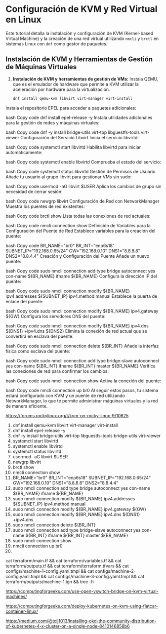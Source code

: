 # Configuración de KVM y Red Virtual en Linux

Este tutorial detalla la instalación y configuración de KVM (Kernel-based Virtual Machine) y la creación de una red virtual utilizando `nmcli` y `brctl` en sistemas Linux con `dnf` como gestor de paquetes.

## Instalación de KVM y Herramientas de Gestión de Máquinas Virtuales

1. **Instalación de KVM y herramientas de gestión de VMs:**
   Instala QEMU, que es el emulador de hardware que permite a KVM utilizar la aceleración por hardware para la virtualización.

   ```bash
   dnf install qemu-kvm libvirt virt-manager virt-install
    ```

Instala el repositorio EPEL para acceder a paquetes adicionales:

bash
Copy code
dnf install epel-release -y
Instala utilidades adicionales para la gestión de redes y máquinas virtuales:

bash
Copy code
dnf -y install bridge-utils virt-top libguestfs-tools virt-viewer
Configuración del Servicio Libvirt
Inicia el servicio libvirtd:

bash
Copy code
systemctl start libvirtd
Habilita libvirtd para iniciar automáticamente:

bash
Copy code
systemctl enable libvirtd
Comprueba el estado del servicio:

bash
Copy code
systemctl status libvirtd
Gestión de Permisos de Usuario
Añade tu usuario al grupo libvirt para gestionar VMs sin sudo:

bash
Copy code
usermod -aG libvirt $USER
Aplica los cambios de grupo sin necesidad de cerrar sesión:

bash
Copy code
newgrp libvirt
Configuración de Red con NetworkManager
Muestra los puentes de red existentes:

bash
Copy code
brctl show
Lista todas las conexiones de red actuales:

bash
Copy code
nmcli connection show
Definición de Variables para la Configuración del Puente de Red
Establece variables para la creación del puente:

bash
Copy code
BR_NAME="br0"
BR_INT="enp6s18"
SUBNET_IP="192.168.0.65/24"
GW="192.168.0.10"
DNS1="8.8.8.8"
DNS2="8.8.4.4"
Creación y Configuración del Puente
Añade un nuevo puente:

bash
Copy code
sudo nmcli connection add type bridge autoconnect yes con-name ${BR_NAME} ifname ${BR_NAME}
Configura la dirección IP del puente:

bash
Copy code
sudo nmcli connection modify ${BR_NAME} ipv4.addresses ${SUBNET_IP} ipv4.method manual
Establece la puerta de enlace del puente:

bash
Copy code
sudo nmcli connection modify ${BR_NAME} ipv4.gateway ${GW}
Configura los servidores DNS del puente:

bash
Copy code
sudo nmcli connection modify ${BR_NAME} ipv4.dns ${DNS1} +ipv4.dns ${DNS2}
Elimina la conexión de red actual que se convertirá en esclava del puente:

bash
Copy code
sudo nmcli connection delete ${BR_INT}
Añade la interfaz física como esclava del puente:

bash
Copy code
sudo nmcli connection add type bridge-slave autoconnect yes con-name ${BR_INT} ifname ${BR_INT} master ${BR_NAME}
Verifica las conexiones de red para confirmar los cambios:

bash
Copy code
sudo nmcli connection show
Activa la conexión del puente:

bash
Copy code
nmcli connection up br0
Al seguir estos pasos, tu sistema estará configurado con KVM y un puente de red utilizando NetworkManager, lo que te permite administrar máquinas virtuales y la red de manera eficiente.

https://forums.rockylinux.org/t/kvm-on-rocky-linux-9/10625



1. dnf install qemu-kvm libvirt virt-manager virt-install
2. dnf install epel-release -y
3. dnf -y install bridge-utils virt-top libguestfs-tools bridge-utils virt-viewer
4. systemctl start libvirtd
5. systemctl enable libvirtd
6. systemctl status libvirtd
7. usermod -aG libvirt $USER
8. newgrp libvirt
9. brctl show
10. nmcli connection show 
11. BR_NAME="br0"
BR_INT="enp6s18"
SUBNET_IP="192.168.0.65/24"
GW="192.168.0.10"
DNS1="8.8.8.8"
DNS2="8.8.4.4"
1.  sudo nmcli connection add type bridge autoconnect yes con-name ${BR_NAME} ifname ${BR_NAME}
2.  sudo nmcli connection modify ${BR_NAME} ipv4.addresses ${SUBNET_IP} ipv4.method manual
3.  sudo nmcli connection modify ${BR_NAME} ipv4.gateway ${GW}
4.  sudo nmcli connection modify ${BR_NAME} ipv4.dns ${DNS1} +ipv4.dns
5.  sudo nmcli connection delete ${BR_INT}
6.  sudo nmcli connection add type bridge-slave autoconnect yes con-name ${BR_INT} ifname ${BR_INT} master ${BR_NAME}
7.  sudo nmcli connection show 
8.  nmcli connection up br0
9.  





cat terraform/main.tf && cat terraform/variables.tf && cat terraform/outputs.tf && cat terraform/terraform.tfvars && cat configs/machine-1-config.yaml.tmpl && cat configs/machine-2-config.yaml.tmpl && cat configs/machine-3-config.yaml.tmpl && cat terraform/outputs/machine-1.ign  &&  tree -h




https://computingforgeeks.com/use-open-vswitch-bridge-on-kvm-virtual-machines/


https://computingforgeeks.com/deploy-kubernetes-on-kvm-using-flatcar-container-linux/

https://medium.com/@tcij1013/installing-okd-the-community-distribution-of-kubernetes-4-x-cluster-on-a-single-node-8410146858b6
